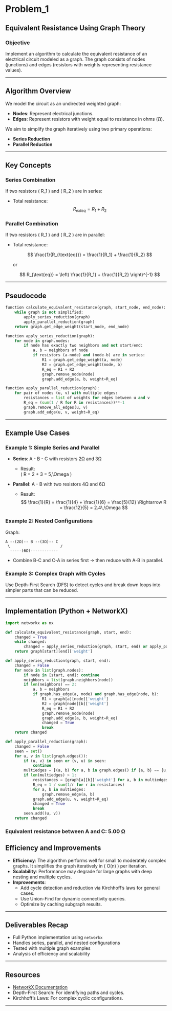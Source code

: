 # Problem_1

## Equivalent Resistance Using Graph Theory

### Objective

Implement an algorithm to calculate the equivalent resistance of an electrical circuit modeled as a graph. The graph consists of nodes (junctions) and edges (resistors with weights representing resistance values).

---

## Algorithm Overview

We model the circuit as an undirected weighted graph:

- **Nodes**: Represent electrical junctions.
- **Edges**: Represent resistors with weight equal to resistance in ohms (Ω).

We aim to simplify the graph iteratively using two primary operations:

- **Series Reduction**
- **Parallel Reduction**

---

## Key Concepts

### Series Combination

If two resistors \( R_1 \) and \( R_2 \) are in series:

- Total resistance:  
  $$ R_{ext{eq}} = R_1 + R_2 $$

### Parallel Combination

If two resistors \( R_1 \) and \( R_2 \) are in parallel:

- Total resistance:

  $$
  \frac{1}{R_{\text{eq}}} = \frac{1}{R_1} + \frac{1}{R_2}
  $$

  or

  $$
  R_{\text{eq}} = \left( \frac{1}{R_1} + \frac{1}{R_2} \right)^{-1}
  $$

---

## Pseudocode

```python
function calculate_equivalent_resistance(graph, start_node, end_node):
    while graph is not simplified:
        apply_series_reduction(graph)
        apply_parallel_reduction(graph)
    return graph.get_edge_weight(start_node, end_node)

function apply_series_reduction(graph):
    for node in graph.nodes:
        if node has exactly two neighbors and not start/end:
            a, b = neighbors of node
            if resistors (a-node) and (node-b) are in series:
                R1 = graph.get_edge_weight(a, node)
                R2 = graph.get_edge_weight(node, b)
                R_eq = R1 + R2
                graph.remove_node(node)
                graph.add_edge(a, b, weight=R_eq)

function apply_parallel_reduction(graph):
    for pair of nodes (u, v) with multiple edges:
        resistances = list of weights for edges between u and v
        R_eq = (sum(1 / R for R in resistances))**-1
        graph.remove_all_edges(u, v)
        graph.add_edge(u, v, weight=R_eq)
```

---

## Example Use Cases

### Example 1: Simple Series and Parallel

- **Series**: A - B - C with resistors 2Ω and 3Ω  
  - Result:  
    \( R = 2 + 3 = 5\,\Omega \)

- **Parallel**: A - B with two resistors 4Ω and 6Ω  
  - Result:  
    $$
    \frac{1}{R} = \frac{1}{4} + \frac{1}{6} = \frac{5}{12} \Rightarrow R = \frac{12}{5} = 2.4\,\Omega
    $$

### Example 2: Nested Configurations

Graph:

```
A --(2Ω)-- B --(3Ω)-- C
 \                      /
  -----(6Ω)------------
```

- Combine B-C and C-A in series first → then reduce with A-B in parallel.

### Example 3: Complex Graph with Cycles

Use Depth-First Search (DFS) to detect cycles and break down loops into simpler parts that can be reduced.

---

## Implementation (Python + NetworkX)

```python
import networkx as nx

def calculate_equivalent_resistance(graph, start, end):
    changed = True
    while changed:
        changed = apply_series_reduction(graph, start, end) or apply_parallel_reduction(graph)
    return graph[start][end]['weight']

def apply_series_reduction(graph, start, end):
    changed = False
    for node in list(graph.nodes):
        if node in [start, end]: continue
        neighbors = list(graph.neighbors(node))
        if len(neighbors) == 2:
            a, b = neighbors
            if graph.has_edge(a, node) and graph.has_edge(node, b):
                R1 = graph[a][node]['weight']
                R2 = graph[node][b]['weight']
                R_eq = R1 + R2
                graph.remove_node(node)
                graph.add_edge(a, b, weight=R_eq)
                changed = True
                break
    return changed

def apply_parallel_reduction(graph):
    changed = False
    seen = set()
    for u, v in list(graph.edges()):
        if (u, v) in seen or (v, u) in seen:
            continue
        multiedges = [(a, b) for a, b in graph.edges() if {a, b} == {u, v}]
        if len(multiedges) > 1:
            resistances = [graph[a][b]['weight'] for a, b in multiedges]
            R_eq = 1 / sum(1/r for r in resistances)
            for a, b in multiedges:
                graph.remove_edge(a, b)
            graph.add_edge(u, v, weight=R_eq)
            changed = True
            break
        seen.add((u, v))
    return changed
```

### Equivalent resistance between A and C: 5.00 Ω

## Efficiency and Improvements

- **Efficiency**: The algorithm performs well for small to moderately complex graphs. It simplifies the graph iteratively in \( O(n) \) per iteration.
- **Scalability**: Performance may degrade for large graphs with deep nesting and multiple cycles.
- **Improvements**:
  - Add cycle detection and reduction via Kirchhoff’s laws for general cases.
  - Use Union-Find for dynamic connectivity queries.
  - Optimize by caching subgraph results.

---

## Deliverables Recap

- Full Python implementation using `networkx`
- Handles series, parallel, and nested configurations
- Tested with multiple graph examples
- Analysis of efficiency and scalability

---

## Resources

- [NetworkX Documentation](https://networkx.org/documentation/stable/)
- Depth-First Search: For identifying paths and cycles.
- Kirchhoff’s Laws: For complex cyclic configurations.

---
